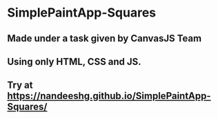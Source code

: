 # SimplePaintApp-Squares
## Made under a task given by CanvasJS Team
## Using only HTML, CSS and JS.
## Try at https://nandeeshg.github.io/SimplePaintApp-Squares/
